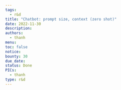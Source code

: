 ```yaml
---
tags:
  - r&d
title: "Chatbot: prompt size, context (zero shot)"
date: 2022-11-30
description: 
authors:
  - thanh
menu: 
toc: false
notice: 
bounty: 30
due_date: 
status: Done
PICs:
  - thanh
type: r&d
---
```

